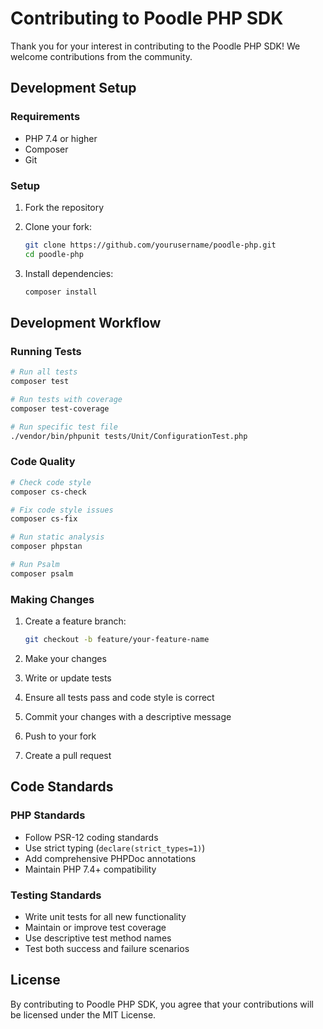 # Contributing to Poodle PHP SDK

Thank you for your interest in contributing to the Poodle PHP SDK! We welcome contributions from the community.

## Development Setup

### Requirements

- PHP 7.4 or higher
- Composer
- Git

### Setup

1. Fork the repository
2. Clone your fork:

   ```bash
   git clone https://github.com/yourusername/poodle-php.git
   cd poodle-php
   ```

3. Install dependencies:
   ```bash
   composer install
   ```

## Development Workflow

### Running Tests

```bash
# Run all tests
composer test

# Run tests with coverage
composer test-coverage

# Run specific test file
./vendor/bin/phpunit tests/Unit/ConfigurationTest.php
```

### Code Quality

```bash
# Check code style
composer cs-check

# Fix code style issues
composer cs-fix

# Run static analysis
composer phpstan

# Run Psalm
composer psalm
```

### Making Changes

1. Create a feature branch:

   ```bash
   git checkout -b feature/your-feature-name
   ```

2. Make your changes
3. Write or update tests
4. Ensure all tests pass and code style is correct
5. Commit your changes with a descriptive message
6. Push to your fork
7. Create a pull request

## Code Standards

### PHP Standards

- Follow PSR-12 coding standards
- Use strict typing (`declare(strict_types=1)`)
- Add comprehensive PHPDoc annotations
- Maintain PHP 7.4+ compatibility

### Testing Standards

- Write unit tests for all new functionality
- Maintain or improve test coverage
- Use descriptive test method names
- Test both success and failure scenarios

## License

By contributing to Poodle PHP SDK, you agree that your contributions will be licensed under the MIT License.
